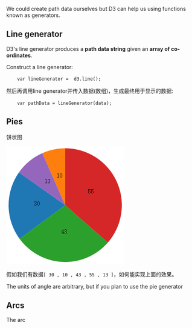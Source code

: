 We could create path data ourselves but D3 can help us using functions known as generators.

## Line generator

D3's line generator produces a **path data string** given an **array of co-ordinates**.

Construct a line generator:

        var lineGenerator =  d3.line();
        
然后再调用line generator并传入数据(数组)，生成最终用于显示的数据:

        var pathData = lineGenerator(data);

## Pies

饼状图

![](../assets/d3-pies.png)

假如我们有数据`[ 30 , 10 , 43 , 55 , 13 ]`，如何能实现上面的效果。

The units of angle are arbitrary, but if you plan to use the pie generator 

## Arcs

The arc 